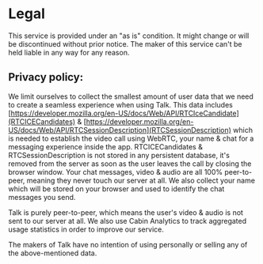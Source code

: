 # Legal

This service is provided under an "as is" condition. It might change or will be discontinued without prior notice. The maker of this service can't be held liable in any way for any reason.

## Privacy policy:

We limit ourselves to collect the smallest amount of user data that we need to create a seamless experience when using Talk. This data includes [https://developer.mozilla.org/en-US/docs/Web/API/RTCIceCandidate](RTCICECandidates) & [https://developer.mozilla.org/en-US/docs/Web/API/RTCSessionDescription](RTCSessionDescription) which is needed to establish the video call using WebRTC, your name & chat for a messaging experience inside the app. RTCICECandidates & RTCSessionDescription is not stored in any persistent database, it's removed from the server as soon as the user leaves the call by closing the browser window. Your chat messages, video & audio are all 100% peer-to-peer, meaning they never touch our server at all. We also collect your name which will be stored on your browser and used to identify the chat messages you send.

Talk is purely peer-to-peer, which means the user\'s video & audio is not sent to our server at all. We also use Cabin Analytics to track aggregated usage statistics in order to improve our service.

The makers of Talk have no intention of using personally or selling any of the above-mentioned data.
